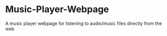 # Music-Player-Webpage
A music player webpage for listening to audio/music files directly from the web
